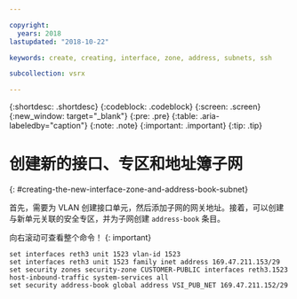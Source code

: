 ```yaml
---

copyright:
  years: 2018
lastupdated: "2018-10-22"

keywords: create, creating, interface, zone, address, subnets, ssh

subcollection: vsrx

---
```


{:shortdesc: .shortdesc}
{:codeblock: .codeblock}
{:screen: .screen}
{:new_window: target="_blank"}
{:pre: .pre}
{:table: .aria-labeledby="caption"}
{:note: .note}
{:important: .important}
{:tip: .tip}

# 创建新的接口、专区和地址簿子网
{: #creating-the-new-interface-zone-and-address-book-subnet}

首先，需要为 VLAN 创建接口单元，然后添加子网的网关地址。接着，可以创建与新单元关联的安全专区，并为子网创建 `address-book` 条目。  

向右滚动可查看整个命令！
{: important}

```
set interfaces reth3 unit 1523 vlan-id 1523
set interfaces reth3 unit 1523 family inet address 169.47.211.153/29
set security zones security-zone CUSTOMER-PUBLIC interfaces reth3.1523 host-inbound-traffic system-services all
set security address-book global address VSI_PUB_NET 169.47.211.152/29
```
